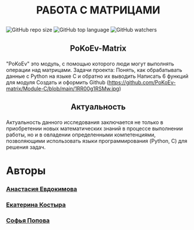 # <p align="center"> РАБОТА С МАТРИЦАМИ </p>
![GitHub repo size](https://img.shields.io/github/repo-size/PoKoEv-matrix/Module-C?color=green&label=Used%20Memory&style=plastic) ![GitHub top language](https://img.shields.io/github/languages/top/PoKoEv-matrix/Module-C?label=Python&logo=GitHub) ![GitHub watchers](https://img.shields.io/github/watchers/PoKoEv-matrix/Module-C?logoColor=blue&style=social)

## <p align="center"> PoKoEv-Matrix </p>

"PoKoEv" это модуль, с помощью которого люди могут выполнять операции над матрицами.
Задачи проекта:
Понять, как обрабатывать данные с Python на языке C и обратно их выводить
Написать 6 функций для модуля
Создать и оформить Github (https://github.com/PoKoEv-matrix/Module-C/blob/main/1RR00g1RSMw.jpg)


## <p align="center"> Актуальность </p>

Актуальность данного исследования заключается не только в приобретении новых математических знаний в процессе выполнении работы, но и в овладении определенными компетенциями, позволяющими использовать языки программирования (Python, C) для решения задач.


# Авторы

### <a href="https://vk.com/evdokiii"> Анастасия Евдокимова</a>
### <a href="https://vk.com/id172125070"> Екатерина Костыра</a>
### <a href="https://vk.com/s.popova21"> Софья Попова </a>
